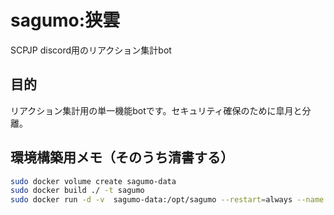 # sagumo:狭雲
SCPJP discord用のリアクション集計bot

## 目的
リアクション集計用の単一機能botです。セキュリティ確保のために皐月と分離。

## 環境構築用メモ（そのうち清書する）
```sh
sudo docker volume create sagumo-data
sudo docker build ./ -t sagumo
sudo docker run -d -v  sagumo-data:/opt/sagumo --restart=always --name sagumo sagumo
```
